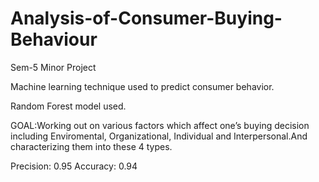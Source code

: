 # Analysis-of-Consumer-Buying-Behaviour
Sem-5 Minor Project

Machine learning technique used to predict consumer behavior.

Random Forest model used.

GOAL:Working out on various factors which affect one’s buying decision including Enviromental, Organizational, Individual and Interpersonal.And characterizing them into these 4 types.

Precision: 0.95
Accuracy: 0.94
